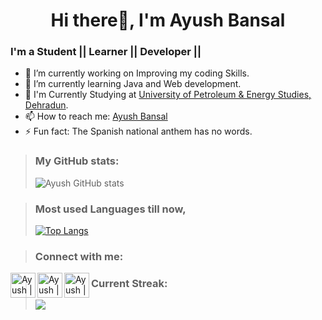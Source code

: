 <h1 align="center"> Hi there👋, I'm Ayush Bansal</h1>

### I'm a Student || Learner || Developer || 

- 🔭 I’m currently working on Improving my coding Skills.
- 🌱 I’m currently learning Java and Web development.
- 👯 I'm Currently Studying at [University of Petroleum & Energy Studies, Dehradun](https://www.upes.ac.in).<br>
- 📫 How to reach me: [Ayush Bansal](https://www.linkedin.com/in/ayush-bansal-1661b8190/)
- ⚡ Fun fact: The Spanish national anthem has no words.


><h3 align="left"> My GitHub stats: </h3>
>
>![Ayush GitHub stats](https://github-readme-stats.vercel.app/api?username=ayush0418&theme=midnight-purple&show_icons=true) 


><h3 align="left">Most used Languages till now, </h3>
>
>[![Top Langs](https://github-readme-stats.vercel.app/api/top-langs/?username=ayush0418&theme=midnight-purple&layout=compact)](https://github.com/ayush0418/github-readme-stats)


><h3 align="left">Connect with me:</h3>

<a href="https://twitter.com/Ayush0418">
<img align="left" alt="Ayush | Twitter" width="40px" src="https://i.ibb.co/vZ4Bb2T/iconfinder-twitter-square-social-media-764945.png"/>
</a>

<a href="https://www.instagram.com/ayush_0418/">
<img align="left" alt="Ayush | Instagram" width="40px" src="https://www.flaticon.com/svg/vstatic/svg/2111/2111463.svg?token=exp=1613897691~hmac=75dcedfed6728f88a6aa481b1a39c78c"/>

<a href="https://www.linkedin.com/in/ayush-bansal-1661b8190/">
<img align="left" alt="Ayush | LinkedIn" width="40px" src="https://www.flaticon.com/svg/vstatic/svg/174/174857.svg?token=exp=1613897742~hmac=c065d086422539e0319e69bb7d493233"/>
 </a>


><h3 align="left">Current Streak:</h3>
><p><img align="center" src="https://github-readme-streak-stats.herokuapp.com/?user=ayush0418&theme=midnight-purple" /></p>












<!--
**ayush0418/ayush0418** is a ✨ _special_ ✨ repository because its `README.md` (this file) appears on your GitHub profile.

Here are some ideas to get you started:

- 🔭 I’m currently working on ...
- 🌱 I’m currently learning Java and Web development
- 👯 I’m looking to collaborate on ...
- 🤔 I’m looking for help with ...
- 💬 Ask me about ...
- 📫 How to reach me: ...
- 😄 Pronouns: ...
- ⚡ Fun fact: The Spanish national anthem has no words
-->
